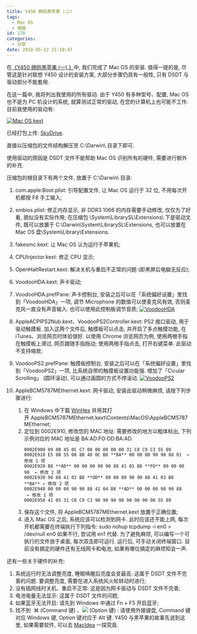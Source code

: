 ```yaml
---
title: Y450 拥抱黑苹果 (二)
tags:
  - Mac OS
  - 电脑
id: 178
categories:
  - 分享
date: 2010-05-22 21:10:47
---
```


在[《Y450 拥抱黑苹果 (一) 》](http://raychow.info/2010/y450-mac-os-chapter-1.html)中, 我们完成了 Mac OS 的安装. 值得一提的是, 尽管这是针对联想 Y450 设计的安装方案, 大部分步骤仍具有一般性, 只有 DSDT 与驱动部分不能套用.

在这一篇中, 我将列出我使用的所有驱动. 由于 Y450 有多种型号、配置, Mac OS 也不是为 PC 机设计的系统, 就算测试正常的驱动, 在您的计算机上也可能不工作. 目前我使用的驱动有:

[![Mac OS kext](//img.beamnote.com/2010/mac-os-kext.png)](//img.beamnote.com/2010/mac-os-kext.png)<!-- more -->

已经打包上传: [SkyDrive](http://cid-2343b4049d516106.skydrive.live.com/self.aspx/Ray%5E4s%20files/Mac%5E_OS%5E_X%5E_10%5E_6%5E_3%5E_Drivers%5E_For%5E_Y450.zip).

直接以压缩包的文件结构解压至 C:\Darwin\ 目录下即可.

使用驱动的原因是 DSDT 文件不能帮助 Mac OS 识别所有的硬件, 需要进行额外的补充.

压缩包的根目录下有两个文件, 放置于 C:\Darwin\ 目录:

1. com.apple.Boot.plist:
引导配置文件, 让 Mac OS 运行于 32 位, 不用每次开机都按 F8 手工输入;
2. smbios.plist:
修正内存显示, 非 DDR3 1066 的内存需要手动修改, 仅仅为了好看, 貌似没有实际作用;
在压缩包 \System\LibrarySL\Extensions\ 下是驱动文件, 既可以放置于 C:\Darwin\System\LibrarySL\Extensions\, 也可以放置在 Mac OS 盘\System\Library\Extensions\.

1. fakesmc.kext:
让 Mac OS 认为运行于苹果机;
2. CPUInjector.kext:
修正 CPU 显示;
3. OpenHaltRestart.kext:
解决关机与重启不正常的问题 (即黑屏后电脑无反应);
4. VoodooHDA.kext:
声卡驱动;
5. VoodooHDA.prefPane:
声卡控制台, 安装之后可以在「系统偏好设置」里找到「VoodooHDA」一项, 调节 Microphone 的数值可以使麦克风有效, 否则麦克风一直没有声音输入. 也可以使用此控制板调节音质;
[![VoodooHDA](//img.beamnote.com/2010/voodoohda.png)](//img.beamnote.com/2010/voodoohda.png)
6. AppleACPIPS2Nub.kext、VoodooPS2Controller.kext:
PS2 接口驱动, 用于驱动触摸板. 加入这两个文件后, 触摸板可以点击, 并开启了多点触摸功能, 在 iTunes、浏览网页时体验很好.
以使用 Chrome 浏览网页为例, 使用两根手指在触摸板上滑过, 网页跟随手指拖动; 使用两根手指点击, 打开右键菜单. 此驱动不支持缩放;
7. VoodooPS2.prefPane:
触摸板控制台, 安装之后可以在「系统偏好设置」里找到「VoodooPS2」一项, 比系统自带的触摸板设置功能强. 增加了「Cicular Scrolling」 (圆环滚动), 可以通过画圆的方式不停滚动.
[![VoodooPS2](//img.beamnote.com/2010/voodoops2.png)](//img.beamnote.com/2010/voodoops2.png)
8. AppleBCM5787MEthernet.kext:
网卡驱动, 安装此驱动稍微麻烦, 请按下列步骤进行:

    1. 在 Windows 中下载 [WinHex](http://www.greendown.cn/soft/8797.html) 并用其打开 AppleBCM5787MEthernet.kext\Contents\MacOS\AppleBCM5787MEthernet;
    2. 定位到 0002E910, 修改您的 MAC 地址:
       需要修改的地方以粗体标出, 下列示例对应的 MAC 地址是 BA:AD:FO:OD:BA:AD.
       ```
       0002E900 09 8B 45 0C C7 00 00 00 00 00 31 C0 C9 C3 55 89
       0002E910 E5 8B 55 08 8B 4D 0C B8 **BA** 00 00 00 90 90 88 01  ← 修改 1 项
       0002E920 B8 **AD** 00 00 00 90 90 88 41 01 B8 **FO** 00 00 00 90  ← 修改 2 项
       0002E930 90 88 41 02 B8 **OD** 00 00 00 90 90 88 41 03 B8 **BA** ← 修改 2 项
       0002E940 00 00 00 90 90 88 41 04 B8 **AD** 00 00 00 90 90 88  ← 修改 1 项
       0002E950 41 05 31 C0 C9 C3 90 90 90 90 90 90 90 90 55 89
       ```
    3. 保存这个文件, 将 AppleBCM5787MEthernet.kext 放置于正确位置;
    4. 进入 Mac OS 之后, 系统应该可以检测到网卡. 此时应该还不能上网, 每次开机都需要在终端执行下列指令:
sudo nohup tcpdump -i en0 > /dev/null
en0 如果不行, 尝试用 en1 代替.
为了避免麻烦, 可以编写一个可执行的文件放于桌面, 每次双击即可运行.
运行后, 可手动关闭终端窗口.
目前没有搞定的硬件还有无线网卡和电池, 如果有哪位搞定的麻烦知会一声.

还有一些关于硬件的补充:

1. 系统运行时无法调整亮度, 睡眠唤醒后亮度会变最高:
这属于 DSDT 文件不完善的问题. 要调整亮度, 需要在进入系统风火轮转动时进行;
2. 没有插网线时关机、重启不正常:
这是因为网卡驱动与 DSDT 文件不完善;
3. 电池电量无法显示:
这属于 DSDT 文件的问题;
4. 如果蓝牙无法开启:
请先到 Windows 中通过 Fn + F5 开启蓝牙;
5. 找不到  ⌘ (Command 键) 、![](http://km.support.apple.com/library/APPLE/APPLECARE_ALLGEOS/HT1343/ks_option.gif) (Option 键) :
请使用外接键盘, Command 键对应 Windows 键, Option 键对应于 Alt 键.
Y450 与黑苹果的故事先说到这里, 如果需要软件, 可以去 [MacIdea](http://www.macidea.com/thread-6689-1-1.html) 一探究竟.
